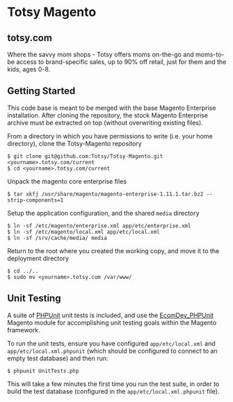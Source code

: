 Totsy Magento
=============

totsy.com
---------
Where the savvy mom shops - Totsy offers moms on-the-go and moms-to-be access to brand-specific sales, up to 90% off retail, just for them and the kids, ages 0-8.

Getting Started
---------------
This code base is meant to be merged with the base Magento Enterprise installation. After cloning the repository, the stock Magento Enterprise archive must be extracted on top (without overwriting existing files).

From a directory in which you have permissions to write (i.e. your home directory), clone the Totsy-Magento repository

    $ git clone git@github.com:Totsy/Totsy-Magento.git <yourname>.totsy.com/current
    $ cd <yourname>.totsy.com/current

Unpack the magento core enterprise files

    $ tar xkfj /usr/share/magento/magento-enterprise-1.11.1.tar.bz2 --strip-components=1

Setup the application configuration, and the shared `media` directory

    $ ln -sf /etc/magento/enterprise.xml app/etc/enterprise.xml
    $ ln -sf /etc/magento/local.xml app/etc/local.xml
    $ ln -sf /srv/cache/media/ media

Return to the root where you created the working copy, and move it to the deployment directory

    $ cd ../..
    $ sudo mv <yourname>.totsy.com /var/www/

Unit Testing
------------
A suite of [PHPUnit](http://www.phpunit.de) unit tests is included, and use the [EcomDev_PHPUnit](https://github.com/IvanChepurnyi/EcomDev_PHPUnit) Magento module for accomplishing unit testing goals within the Magento framework.

To run the unit tests, ensure you have configured `app/etc/local.xml` and `app/etc/local.xml.phpunit` (which should be configured to connect to an empty test database) and then run:

    $ phpunit UnitTests.php

This will take a few minutes the first time you run the test suite, in order to build the test database (configured in the `app/etc/local.xml.phpunit` file).
